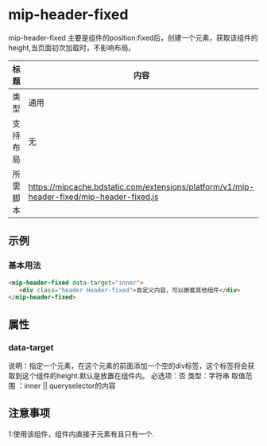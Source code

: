 # mip-header-fixed

mip-header-fixed  主要是组件的position:fixed后，创建一个元素，获取该组件的height,当页面初次加载时，不影响布局。

标题|内容
----|----
类型|通用
支持布局|无
所需脚本|https://mipcache.bdstatic.com/extensions/platform/v1/mip-header-fixed/mip-header-fixed.js

## 示例

### 基本用法
```html
<mip-header-fixed data-target="inner">
   <div class="header Header-fixed">自定义内容，可以嵌套其他组件</div>
</mip-header-fixed>
```

## 属性

### data-target

说明：指定一个元素，在这个元素的前面添加一个空的div标签，这个标签将会获取到这个组件的height.默认是放置在组件内。
必选项：否
类型：字符串
取值范围 ：inner ||   queryselector的内容

## 注意事项 
1:使用该组件，组件内直接子元素有且只有一个.

